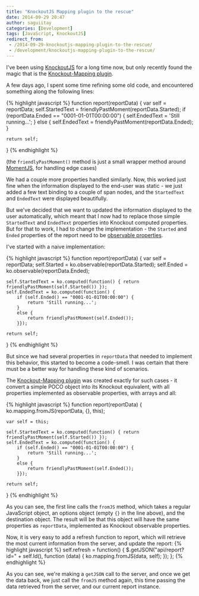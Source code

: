 ```yaml
---
title: "KnockoutJS Mapping plugin to the rescue"
date: 2014-09-29 20:47
author: saguiitay
categories: [Development]
tags: [JavaScript, KnockoutJS]
redirect_from:
 - /2014-09-29-knockoutjs-mapping-plugin-to-the-rescue/
 - /development/knockoutjs-mapping-plugin-to-the-rescue/
---
```

I've been using [KnockoutJS](http://knockoutjs.com/) for a long time now, but only recently found the magic that is the [Knockout-Mapping plugin](http://knockoutjs.com/documentation/plugins-mapping.html).

A few days ago, I spent some time refining some old code, and encountered something along the following lines:

{% highlight javascript %}
function report(reportData) {
    var self = reportData;
    self.StartedText = friendlyPastMoment(reportData.Started);
    if (reportData.Ended == "0001-01-01T00:00:00") {
        self.EndedText = 'Still running...';
    }
    else {
        self.EndedText = friendlyPastMoment(reportData.Ended);
    }

    return self;
}
{% endhighlight %}

(the `friendlyPastMoment()` method is just a small wrapper method around [MomentJS](http://momentjs.com), for handling edge cases)

We had a couple more properties handled similarly. Now, this worked just fine when the information displayed to the end-user was static - we just
added a few text binding to a couple of span nodes, and the `StartedText` and `EndedText` were displayed beautifully.

But we've decided that we want to updated the information displayed to the user automatically, which meant that I now had to replace
those simple `StartedText` and `EndedText` properties into Knockout computed properties. But for that to work, I had to change the
implementation - the `Started` and `Ended` properties of the report need to be [observable properties](http://knockoutjs.com/documentation/observables.html).

I've started with a naive implementation:

{% highlight javascript %}
function report(reportData) {
    var self = reportData;
    self.Started = ko.observable(reportData.Started);
    self.Ended = ko.observable(reportData.Ended);

    self.StartedText = ko.computed(function() { return friendlyPastMoment(self.Started()) });
    self.EndedText = ko.computed(function() { 
        if (self.Ended() == "0001-01-01T00:00:00") {
            return 'Still running...';
        }
        else {
            return friendlyPastMoment(self.Ended());
        }});

    return self;
}
{% endhighlight %}

But since we had several properties in `reportData` that needed to implement this behavior, this started to become a code-smell. I was certain
that there must be a better way for handling these kind of scenarios.

The [Knockout-Mapping plugin](http://knockoutjs.com/documentation/plugins-mapping.html) was created exactly for such cases - it convert a simple
POCO object into its Knockout equivalent, with all properties implemented as observable properties, with arrays and all:

{% highlight javascript %}
function report(reportData) {
    ko.mapping.fromJS(reportData, {}, this);

    var self = this;

    self.StartedText = ko.computed(function() { return friendlyPastMoment(self.Started()) });
    self.EndedText = ko.computed(function() { 
        if (self.Ended() == "0001-01-01T00:00:00") {
            return 'Still running...';
        }
        else {
            return friendlyPastMoment(self.Ended());
        }});

    return self;
}
{% endhighlight %}

As you can see, the first line calls the `fromJS` method, which takes a regular JavaScript object, an options object (empty `{}` in the line above),
and the destination object. The result will be that this object will have the same properties as `reportData`, implemented as Knockout observable properties.

Now, it is very easy to add a refresh function to report, which will retrieve the most current information from the server, and update the report:
{% highlight javascript %}
self.refresh = function() {
	$.getJSON("api/report?id=" + self.Id(), function (data) {
		ko.mapping.fromJS(data, self);
	});
};
{% endhighlight %}

As you can see, we're making a `getJSON` call to the server, and once we get the data back, we just call the `fromJS` method again, this time passing
the data retrieved from the server, and our current report instance.
